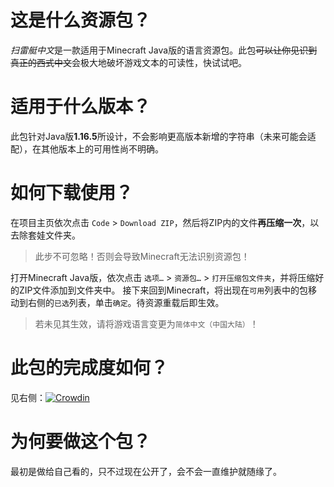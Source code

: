 # 这是什么资源包？
*扫雷艇中文*是一款适用于Minecraft Java版的语言资源包。此包~~可以让你见识到真正的西式中文~~会极大地破坏游戏文本的可读性，快试试吧。
# 适用于什么版本？
此包针对Java版**1.16.5**所设计，不会影响更高版本新增的字符串（未来可能会适配），在其他版本上的可用性尚不明确。
# 如何下载使用？
在项目主页依次点击 `Code` > `Download ZIP`，然后将ZIP内的文件**再压缩一次**，以去除套娃文件夹。
> 此步不可忽略！否则会导致Minecraft无法识别资源包！

打开Minecraft Java版，依次点击 `选项…` > `资源包…` > `打开压缩包文件夹`，并将压缩好的ZIP文件添加到文件夹中。
接下来回到Minecraft，将出现在`可用`列表中的包移动到右侧的`已选`列表，单击`确定`。待资源重载后即生效。
> 若未见其生效，请将游戏语言变更为`简体中文（中国大陆）`！
# 此包的完成度如何？
见右侧：[![Crowdin](https://badges.crowdin.net/thebesttranslate/localized.svg)](https://crowdin.com)
# 为何要做这个包？
最初是做给自己看的，只不过现在公开了，会不会一直维护就随缘了。
